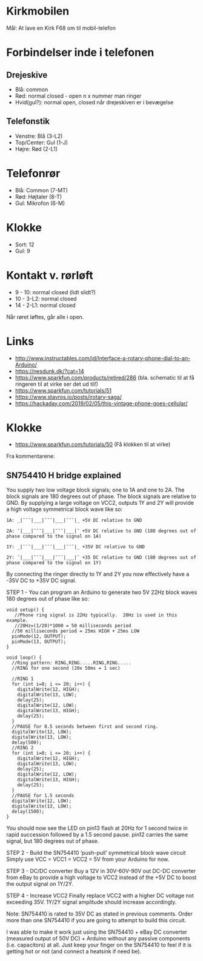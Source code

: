 # Kirkmobilen

Mål: At lave en Kirk F68 om til mobil-telefon

# Forbindelser inde i telefonen

## Drejeskive

* Blå: common
* Rød: normal closed - open n x nummer man ringer
* Hvid(gul?): normal open, closed når drejeskiven er i bevægelse

## Telefonstik

* Venstre: Blå (3-L2)
* Top/Center: Gul (1-J)
* Højre: Rød (2-L1)

# Telefonrør

* Blå: Common (7-MT)
* Rød: Højtaler (8-T)
* Gul: Mikrofon (6-M)

# Klokke

* Sort: 12
* Gul: 9

# Kontakt v. rørløft

* 9 - 10: normal closed (lidt slidt?)
* 10 - 3-L2: normal closed
* 14 - 2-L1: normal closed

Når røret løftes, går alle i open.

# Links

* http://www.instructables.com/id/Interface-a-rotary-phone-dial-to-an-Arduino/
* https://nesdunk.dk/?cat=14
* https://www.sparkfun.com/products/retired/286 (bla. schematic til at få ringeren til at virke ser det ud til!)
* https://www.sparkfun.com/tutorials/51
* https://www.stavros.io/posts/irotary-saga/
* https://hackaday.com/2019/02/05/this-vintage-phone-goes-cellular/

# Klokke

* https://www.sparkfun.com/tutorials/50 (Få klokken til at virke)

Fra kommentarene:

## SN754410 H bridge explained
You supply two low voltage block signals; one to 1A and one to 2A. The block signals are 180 degrees out of phase. The block signals are relative to GND. By supplying a large voltage on VCC2, outputs 1Y and 2Y will provide a high voltage symmetrical block wave like so:
```
1A: _|¯¯¯|___|¯¯¯|___|¯¯¯|_ +5V DC relative to GND

2A: ¯|___|¯¯¯|___|¯¯¯|___|¯ +5V DC relative to GND (180 degrees out of phase compared to the signal on 1A)

1Y: _|¯¯¯|___|¯¯¯|___|¯¯¯|_ +35V DC relative to GND

2Y: ¯|___|¯¯¯|___|¯¯¯|___|¯ +35 DC relative to GND (180 degrees out of phase compared to the signal on 1Y)
```

By connecting the ringer directly to 1Y and 2Y you now effectively have a -35V DC to +35V DC signal.

STEP 1 - You can program an Arduino to generate two 5V 22Hz block waves 180 degrees out of phase like so:

```
void setup() {
   //Phone ring signal is 22Hz typically.  20Hz is used in this example.
   //20Hz=(1/20)*1000 = 50 milliseconds period
  //50 milliseconds period = 25ms HIGH + 25ms LOW
  pinMode(12, OUTPUT);
  pinMode(13, OUTPUT);
}

void loop() {
  //Ring pattern: RING,RING.....RING,RING.....
  //RING for one second (20x 50ms = 1 sec)

  //RING 1
  for (int i=0; i <= 20; i++) {
    digitalWrite(12, HIGH);
    digitalWrite(13, LOW);
    delay(25);
    digitalWrite(12, LOW);
    digitalWrite(13, HIGH);
    delay(25);
  }
  //PAUSE for 0.5 seconds between first and second ring.
  digitalWrite(12, LOW);
  digitalWrite(13, LOW);
  delay(500);
  //RING 2
  for (int i=0; i <= 20; i++) {
    digitalWrite(12, HIGH);
    digitalWrite(13, LOW);
    delay(25);
    digitalWrite(12, LOW);
    digitalWrite(13, HIGH);
    delay(25);
  }
  //PAUSE for 1.5 seconds
  digitalWrite(12, LOW);
  digitalWrite(13, LOW);
  delay(1500);
}
```

You should now see the LED on pin13 flash at 20Hz for 1 second twice in rapid succession followed by a 1.5 second pause. pin12 carries the same signal, but 180 degrees out of phase.

STEP 2 - Build the SN754410 ‘push-pull’ symmetrical block wave circuit
Simply use VCC = VCC1 = VCC2 = 5V from your Arduino for now.

STEP 3 - DC/DC converter
Buy a 12V in 30V-60V-90V out DC-DC converter from eBay to provide a high voltage to VCC2 instead of the +5V DC to boost the output signal on 1Y/2Y.

STEP 4 - Increase VCC2
Finally replace VCC2 with a higher DC voltage not exceeding 35V. 1Y/2Y signal amplitude should increase accordingly.

Note: SN754410 is rated to 35V DC as stated in previous comments. Order more than one SN754410 if you are going to attempt to build this circuit.

I was able to make it work just using the SN754410 + eBay DC converter (measured output of 50V DC) + Arduino without any passive components (i.e. capacitors) at all. Just keep your finger on the SN754410 to feel if it is getting hot or not (and connect a heatsink if need be).